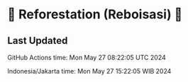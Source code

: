 
# 🌳 Reforestation (Reboisasi) 🌲

## Last Updated

GitHub Actions time: Mon May 27 08:22:05 UTC 2024

Indonesia/Jakarta time: Mon May 27 15:22:05 WIB 2024
